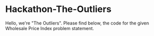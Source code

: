 # Hackathon-The-Outliers
Hello, we're "The Outliers". Please find below, the code for the given Wholesale Price Index problem statement.
